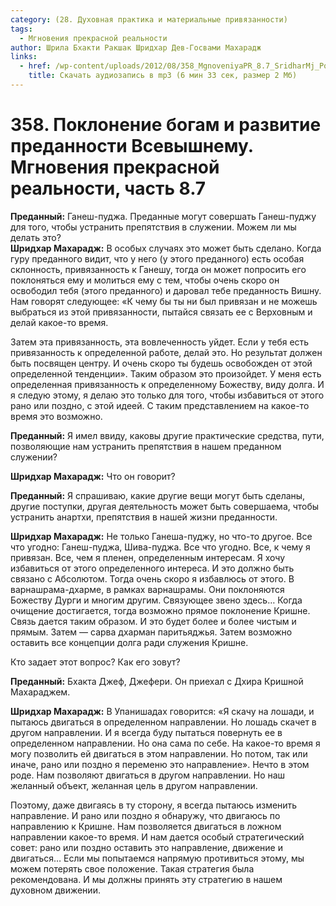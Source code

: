 ```yaml
---
category: (28. Духовная практика и материальные привязанности)
tags:
  - Мгновения прекрасной реальности
author: Шрила Бхакти Ракшак Шридхар Дев-Госвами Махарадж
links:
  - href: /wp-content/uploads/2012/08/358_MgnoveniyaPR_8.7_SridharMj_Pokloneniye_bogam_i_razvitiye_predannosti_Vsevyshnemu.mp3
    title: Скачать аудиозапись в mp3 (6 мин 33 сек, размер 2 Мб)
---
```


# 358. Поклонение богам и развитие преданности Всевышнему. Мгновения прекрасной реальности, часть 8.7

**Преданный:** Ганеш-пуджа. Преданные могут совершать Ганеш-пуджу для того, чтобы устранить препятствия в служении. Можем ли мы делать это?\
**Шридхар Махарадж:** В особых случаях это может быть сделано. Когда гуру преданного видит, что у него (у этого преданного) есть особая склонность, привязанность к Ганешу, тогда он может попросить его поклоняться ему и молиться ему с тем, чтобы очень скоро он освободил тебя (этого преданного) и даровал тебе преданность Вишну. Нам говорят следующее: «К чему бы ты ни был привязан и не можешь выбраться из этой привязанности, пытайся связать ее с Верховным и делай какое-то время.

Затем эта привязанность, эта вовлеченность уйдет. Если у тебя есть привязанность к определенной работе, делай это. Но результат должен быть посвящен центру. И очень скоро ты будешь освобожден от этой определенной тенденции». Таким образом это произойдет. У меня есть определенная привязанность к определенному Божеству, виду долга. И я следую этому, я делаю это только для того, чтобы избавиться от этого рано или поздно, с этой идеей. С таким представлением на какое-то время это возможно.

**Преданный:** Я имел ввиду, каковы другие практические средства, пути, позволяющие нам устранить препятствия в нашем преданном служении?

**Шридхар Махарадж:** Что он говорит?

**Преданный:** Я спрашиваю, какие другие вещи могут быть сделаны, другие поступки, другая деятельность может быть совершаема, чтобы устранить анартхи, препятствия в нашей жизни преданности.

**Шридхар Махарадж:** Не только Ганеша-пуджу, но что-то другое. Все что угодно: Ганеш-пуджа, Шива-пуджа. Все что угодно. Все, к чему я привязан. Все, чем я пленен, определенным интересам. Я хочу избавиться от этого определенного интереса. И это должно быть связано с Абсолютом. Тогда очень скоро я избавлюсь от этого. В варнашрама-дхарме, в рамках варнашрамы. Они поклоняются Божеству Дурги и многим другим. Связующее звено здесь… Когда очищение достигается, тогда возможно прямое поклонение Кришне. Связь дается таким образом. И это будет более и более чистым и прямым. Затем — сарва дхарман паритьяджья. Затем возможно оставить все концепции долга ради служения Кришне.

Кто задает этот вопрос? Как его зовут?

**Преданный:** Бхакта Джеф, Джефери. Он приехал с Дхира Кришной Махараджем.

**Шридхар Махарадж:** В Упанишадах говорится: «Я скачу на лошади, и пытаюсь двигаться в определенном направлении. Но лошадь скачет в другом направлении. И я всегда буду пытаться повернуть ее в определенном направлении. Но она сама по себе. На какое-то время я могу позволить ей двигаться в этом направлении. Но потом, так или иначе, рано или поздно я переменю это направление». Нечто в этом роде. Нам позволяют двигаться в другом направлении. Но наш желанный объект, желанная цель в другом направлении.

Поэтому, даже двигаясь в ту сторону, я всегда пытаюсь изменить направление. И рано или поздно я обнаружу, что двигаюсь по направлению к Кришне. Нам позволяется двигаться в ложном направлении какое-то время. И нам дается особый стратегический совет: рано или поздно оставить это направление, движение и двигаться… Если мы попытаемся напрямую противиться этому, мы можем потерять свое положение. Такая стратегия была рекомендована. И мы должны принять эту стратегию в нашем духовном движении.

